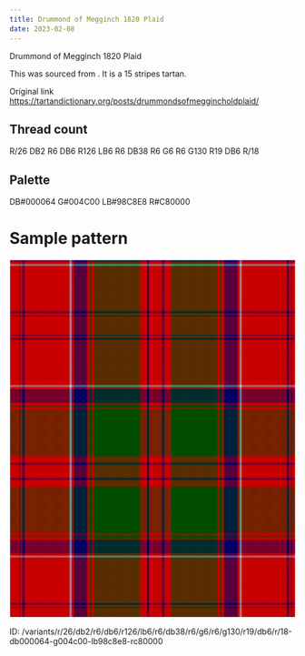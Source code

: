 ```yaml
---
title: Drummond of Megginch 1820 Plaid
date: 2023-02-08
---
```

Drummond of Megginch 1820 Plaid

This was sourced from <no value>.  It is a 15 stripes tartan.

Original link https://tartandictionary.org/posts/drummondsofmeggincholdplaid/

## Thread count
R/26 DB2 R6 DB6 R126 LB6 R6 DB38 R6 G6 R6 G130 R19 DB6 R/18

## Palette
DB#000064 G#004C00 LB#98C8E8 R#C80000

# Sample pattern

![Tartan detail](tartan.png "R/26 DB2 R6 DB6 R126 LB6 R6 DB38 R6 G6 R6 G130 R19 DB6 R/18 tartan")

ID: /variants/r/26/db2/r6/db6/r126/lb6/r6/db38/r6/g6/r6/g130/r19/db6/r/18-db000064-g004c00-lb98c8e8-rc80000